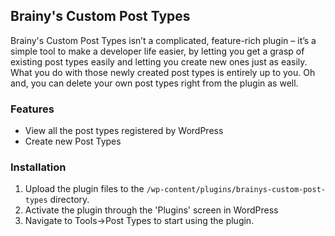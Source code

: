## Brainy's Custom Post Types

Brainy's Custom Post Types isn’t a complicated, feature-rich plugin – it’s a simple tool to make a developer life easier, by letting you get a grasp of existing post types easily and letting you create new ones just as easily. What you do with those newly created post types is entirely up to you. Oh and, you can delete your own post types right from the plugin as well.

### Features

- View all the post types registered by WordPress
- Create new Post Types

### Installation

1. Upload the plugin files to the `/wp-content/plugins/brainys-custom-post-types` directory.
2. Activate the plugin through the 'Plugins' screen in WordPress
3. Navigate to Tools->Post Types to start using the plugin.
